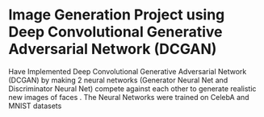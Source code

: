 # Image Generation Project using Deep Convolutional Generative Adversarial Network (DCGAN)

Have Implemented Deep Convolutional Generative Adversarial Network (DCGAN) by making 2 neural networks (Generator Neural Net and Discriminator Neural Net) compete against each other to generate realistic new images of faces . The Neural Networks were trained on CelebA and MNIST datasets 
